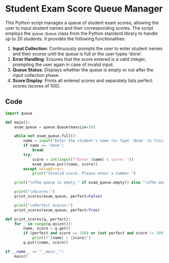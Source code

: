 # Student Exam Score Queue Manager

This Python script manages a queue of student exam scores, allowing the user to input student names and their corresponding scores. The script employs the `queue.Queue` class from the Python standard library to handle up to 20 students. It provides the following functionalities:

1. **Input Collection**: Continuously prompts the user to enter student names and their scores until the queue is full or the user types 'done'.
2. **Error Handling**: Ensures that the score entered is a valid integer, prompting the user again in case of invalid input.
3. **Queue Status**: Displays whether the queue is empty or not after the input collection phase.
4. **Score Display**: Prints all entered scores and separately lists perfect scores (scores of 100).

## Code

```python
import queue

def main():
    exam_queue = queue.Queue(maxsize=20)

    while not exam_queue.full():
        name = input("Enter the student's name (or type 'done' to finish): ")
        if name == 'done':
            break
        try:
            score = int(input(f"Enter {name}'s score: "))
            exam_queue.put((name, score))
        except ValueError:
            print("Invalid score. Please enter a number.")

    print("\nThe queue is empty." if exam_queue.empty() else "\nThe queue is not empty.")

    print("\nScores:")
    print_scores(exam_queue, perfect=False)

    print("\nPerfect Scores:")
    print_scores(exam_queue, perfect=True)

def print_scores(q, perfect):
    for _ in range(q.qsize()):
        name, score = q.get()
        if (perfect and score == 100) or (not perfect and score != 100):
            print(f"{name} = {score}")
        q.put((name, score))

if __name__ == "__main__":
    main()
